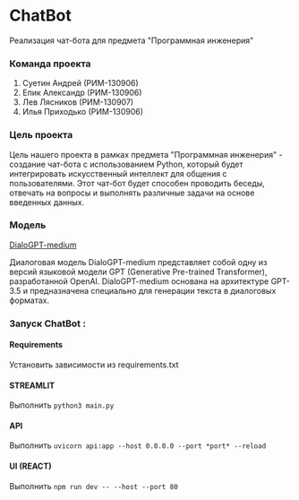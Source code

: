 # ChatBot
Реализация чат-бота для предмета "Программная инженерия"

### Команда проекта
1. Суетин Андрей (РИМ-130906)
2. Епик Александр (РИМ-130906)
3. Лев Лясников  (РИМ-130907)
4. Илья Приходько (РИМ-130906)
   
### Цель проекта
Цель нашего проекта в рамках предмета "Программная инженерия" - создание чат-бота с использованием Python, который будет интегрировать искусственный интеллект для общения с пользователями. Этот чат-бот будет способен проводить беседы, отвечать на вопросы и выполнять различные задачи на основе введенных данных.

### Модель
[DialoGPT-medium](https://huggingface.co/microsoft/DialoGPT-medium)

Диалоговая модель DialoGPT-medium представляет собой одну из версий языковой модели GPT (Generative Pre-trained Transformer), разработанной OpenAI. DialoGPT-medium основана на архитектуре GPT-3.5 и предназначена специально для генерации текста в диалоговых форматах.


### Запуск ChatBot :
#### Requirements
Установить зависимости из requirements.txt
#### STREAMLIT
Выполнить ```python3 main.py```
#### API
Выполнить ```uvicorn api:app --host 0.0.0.0 --port *port* --reload```
#### UI (REACT)
Выполнить ```npm run dev -- --host --port 80```
